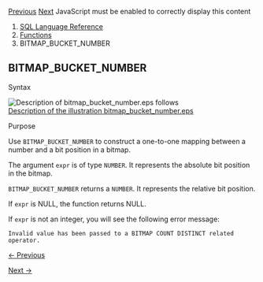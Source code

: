 [Previous](BITMAP_BIT_POSITION.md) [Next](BITMAP_CONSTRUCT_AGG.md)
JavaScript must be enabled to correctly display this content

  1. [SQL Language Reference ](index.md)
  2. [Functions](Functions.md)
  3. BITMAP_BUCKET_NUMBER

## BITMAP_BUCKET_NUMBER

Syntax

  

![Description of bitmap_bucket_number.eps
follows](https://docs.oracle.com/en/database/oracle/oracle-database/23/sqlrf/img/bitmap_bucket_number.gif)  
[Description of the illustration
bitmap_bucket_number.eps](img_text/bitmap_bucket_number.md)

  

Purpose

Use `BITMAP_BUCKET_NUMBER` to construct a one-to-one mapping between a number
and a bit position in a bitmap.

The argument `expr` is of type `NUMBER`. It represents the absolute bit
position in the bitmap.

`BITMAP_BUCKET_NUMBER` returns a `NUMBER`. It represents the relative bit
position.

If `expr` is NULL, the function returns NULL.

If `expr` is not an integer, you will see the following error message:

    
    
    Invalid value has been passed to a BITMAP COUNT DISTINCT related operator.


[← Previous](BITMAP_BIT_POSITION.md)

[Next →](BITMAP_CONSTRUCT_AGG.md)
